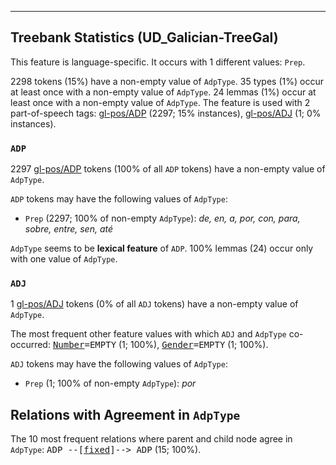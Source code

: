 

--------------------------------------------------------------------------------

## Treebank Statistics (UD_Galician-TreeGal)

This feature is language-specific.
It occurs with 1 different values: `Prep`.

2298 tokens (15%) have a non-empty value of `AdpType`.
35 types (1%) occur at least once with a non-empty value of `AdpType`.
24 lemmas (1%) occur at least once with a non-empty value of `AdpType`.
The feature is used with 2 part-of-speech tags: [gl-pos/ADP]() (2297; 15% instances), [gl-pos/ADJ]() (1; 0% instances).

### `ADP`

2297 [gl-pos/ADP]() tokens (100% of all `ADP` tokens) have a non-empty value of `AdpType`.

`ADP` tokens may have the following values of `AdpType`:

* `Prep` (2297; 100% of non-empty `AdpType`): <em>de, en, a, por, con, para, sobre, entre, sen, até</em>

`AdpType` seems to be **lexical feature** of `ADP`. 100% lemmas (24) occur only with one value of `AdpType`.

### `ADJ`

1 [gl-pos/ADJ]() tokens (0% of all `ADJ` tokens) have a non-empty value of `AdpType`.

The most frequent other feature values with which `ADJ` and `AdpType` co-occurred: <tt><a href="Number.html">Number</a>=EMPTY</tt> (1; 100%), <tt><a href="Gender.html">Gender</a>=EMPTY</tt> (1; 100%).

`ADJ` tokens may have the following values of `AdpType`:

* `Prep` (1; 100% of non-empty `AdpType`): <em>por</em>

## Relations with Agreement in `AdpType`

The 10 most frequent relations where parent and child node agree in `AdpType`:
<tt>ADP --[<a href="../dep/fixed.html">fixed</a>]--> ADP</tt> (15; 100%).

